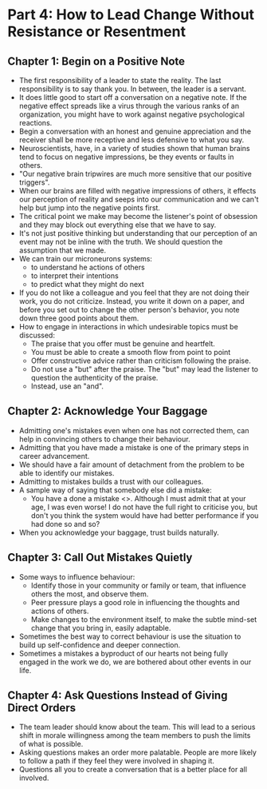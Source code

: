 # Part 4: How to Lead Change Without Resistance or Resentment

## Chapter 1: Begin on a Positive Note

* The first responsibility of a leader to state the reality. The last responsibility is to say thank you. In between, the leader is a servant. 
* It does little good to start off a conversation on a negative note. If the negative effect spreads like a virus through the various ranks of an organization, you might have to work against negative psychological reactions.
* Begin a conversation with an honest and genuine appreciation and the receiver shall be more receptive and less defensive to what you say. 
* Neuroscientists, have, in a variety of studies shown that human brains tend to focus on negative impressions, be they events or faults in others. 
* "Our negative brain tripwires are much more sensitive that our positive triggers". 
* When our brains are filled with negative impressions of others, it effects our perception of reality and seeps into our communication and we can't help but jump into the negative points first. 
* The critical point we make may become the listener's point of obsession and they may block out everything else that we have to say. 
* It's not just positive thinking but understanding that our perception of an event may not be inline with the truth. We should question the assumption that we made.
* We can train our microneurons systems:
    * to understand he actions of others
    * to interpret their intentions
    * to predict what they might do next
* If you do not like a colleague and you feel that they are not doing their work, you do not criticize. Instead, you write it down on a paper, and before you set out to change the other person's behavior, you note down three good points about them. 
* How to engage in interactions in which undesirable topics must be discussed:
    * The praise that you offer must be genuine and heartfelt. 
    * You must be able to create a smooth flow from point to point
    * Offer constructive advice rather than criticism following the praise. 
    * Do not use a "but" after the praise. The "but" may lead the listener to question the authenticity of the praise.
    * Instead, use an "and".

## Chapter 2: Acknowledge Your Baggage

* Admitting one's mistakes even when one has not corrected them, can help in convincing others to change their behaviour.
* Admitting that you have made a mistake is one of the primary steps in career advancement. 
* We should have a fair amount of detachment from the problem to be able to identify our mistakes. 
* Admitting to mistakes builds a trust with our colleagues. 
* A sample way of saying that somebody else did a mistake:
    * You have a done a mistake <>. Although I must admit that at your age, I was even worse! I do not have the full right to criticise you, but don't you think the system would have had better performance if you had done so and so? 
* When you acknowledge your baggage, trust builds naturally. 

## Chapter 3: Call Out Mistakes Quietly

* Some ways to influence behaviour: 
    * Identify those in your community or family or team, that influence others the most, and observe them. 
    * Peer pressure plays a good role in influencing the thoughts and actions of others. 
    * Make changes to the environment itself, to make the subtle mind-set change that you bring in, easily adaptable. 
* Sometimes the best way to correct behaviour is use the situation to build up self-confidence and deeper connection.
* Sometimes a mistakes a byproduct of our hearts not being fully engaged in the work we do, we are bothered about other events in our life. 

## Chapter 4: Ask Questions Instead of Giving Direct Orders 

* The team leader should know about the team. This will lead to a serious shift in morale willingness among the team members to push the limits of what is possible. 
* Asking questions makes an order more palatable. People are more likely to follow a path if they feel they were involved in shaping it. 
* Questions all you to create a conversation that is a better place for all involved. 
